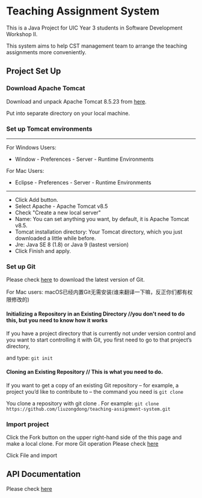 # Teaching Assignment System
This is a Java Project for UIC Year 3 students in Software Development Workshop II.

This system aims to help CST management team to arrange the teaching assignments more conveniently.

## Project Set Up
### Download Apache Tomcat

Download and unpack Apache Tomcat 8.5.23 from 
[here](http://mirrors.tuna.tsinghua.edu.cn/apache/tomcat/tomcat-8/v8.5.23/bin/apache-tomcat-8.5.23.zip). 

Put into separate directory on your local machine.

### Set up Tomcat environments
---

For Windows Users:
* Window - Preferences - Server - Runtime Environments

For Mac Users:
* Eclipse - Preferences - Server - Runtime Environments
---


* Click Add button.
* Select Apache - Apache Tomcat v8.5
* Check "Create a new local server"
* Name: You can set anything you want, by default, it is Apache Tomcat v8.5.
* Tomcat installation directory: Your Tomcat directory, which you just downloaded a little while before.
* Jre: Java SE 8 (1.8) or Java 9 (lastest version)
* Click Finish and apply.

### Set up Git

Please check [here](https://git-scm.com/downloads) to download the latest version of Git.

For Mac users: macOS已经内置Git无需安装(谁来翻译一下嘛，反正你们都有权限修改的)

#### Initializing a Repository in an Existing Directory //you don't need to do this, but you need to know how it works
If you have a project directory that is currently not under version control and you want to start controlling it with Git, you first need to go to that project’s directory,

and type:
`git init`

#### Cloning an Existing Repository // This is what you need to do.
If you want to get a copy of an existing Git repository – for example, a project you’d like to contribute to – the command you need is `git clone`

You clone a repository with git clone <url>. For example:
`git clone https://github.com/liuzongdong/teaching-assignment-system.git`


### Import project

Click the Fork button on the upper right-hand side of the this page and make a local clone.
For more Git operation Please check [here](https://guides.github.com/)

Click File and import

## API Documentation

Please check [here](http://111.121.193.214)
